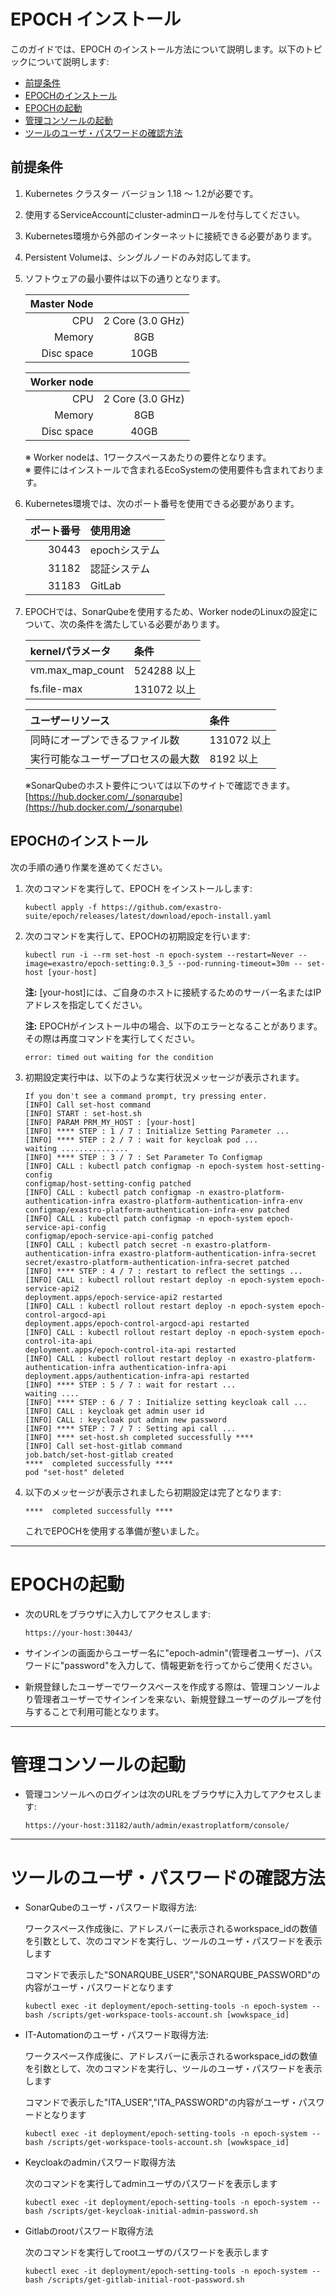 # EPOCH インストール

このガイドでは、EPOCH のインストール方法について説明します。以下のトピックについて説明します:

* [前提条件](#前提条件)
* [EPOCHのインストール](#epochのインストール)
* [EPOCHの起動](#epochの起動)
* [管理コンソールの起動](#管理コンソールの起動)
* [ツールのユーザ・パスワードの確認方法](#ツールのユーザ・パスワードの確認方法)

## 前提条件

1. Kubernetes クラスター バージョン 1.18 ～ 1.2が必要です。

1. 使用するServiceAccountにcluster-adminロールを付与してください。

1. Kubernetes環境から外部のインターネットに接続できる必要があります。

1. Persistent Volumeは、シングルノードのみ対応してます。

1. ソフトウェアの最小要件は以下の通りとなります。

    |Master Node| |
    | -: | :-: |
    |CPU|2 Core (3.0 GHz)|
    |Memory|8GB|
    |Disc space|10GB|

    |Worker node| |
    | -: | :-: |
    |CPU|2 Core (3.0 GHz)|
    |Memory|8GB|
    |Disc space|40GB|

    ※ Worker nodeは、1ワークスペースあたりの要件となります。  
    ※ 要件にはインストールで含まれるEcoSystemの使用要件も含まれております。

1. Kubernetes環境では、次のポート番号を使用できる必要があります。

    |ポート番号|使用用途|
    | -: | :- |
    | 30443 | epochシステム |
    | 31182 | 認証システム |
    | 31183 | GitLab |

1. EPOCHでは、SonarQubeを使用するため、Worker nodeのLinuxの設定について、次の条件を満たしている必要があります。

    | kernelパラメータ | 条件 |
    | :- | :- |
    | vm.max_map_count | 524288 以上 |
    | fs.file-max | 131072 以上 |


    | ユーザーリソース | 条件 |
    | :- | :- |
    | 同時にオープンできるファイル数 | 131072 以上 |
    | 実行可能なユーザープロセスの最大数 | 8192 以上 |

    ※SonarQubeのホスト要件については以下のサイトで確認できます。  
    [https://hub.docker.com/_/sonarqube](https://hub.docker.com/_/sonarqube)

## EPOCHのインストール

次の手順の通り作業を進めてください。

1. 次のコマンドを実行して、EPOCH をインストールします:

    ```
    kubectl apply -f https://github.com/exastro-suite/epoch/releases/latest/download/epoch-install.yaml
    ```

1. 次のコマンドを実行して、EPOCHの初期設定を行います:

    ```
    kubectl run -i --rm set-host -n epoch-system --restart=Never --image=exastro/epoch-setting:0.3_5 --pod-running-timeout=30m -- set-host [your-host]
    ```
    **注:** [your-host]には、ご自身のホストに接続するためのサーバー名またはIPアドレスを指定してください。

    **注:** EPOCHがインストール中の場合、以下のエラーとなることがあります。その際は再度コマンドを実行してください。

    ```
    error: timed out waiting for the condition
    ```

1. 初期設定実行中は、以下のような実行状況メッセージが表示されます。

    ```
    If you don't see a command prompt, try pressing enter.
    [INFO] Call set-host command
    [INFO] START : set-host.sh
    [INFO] PARAM PRM_MY_HOST : [your-host]
    [INFO] **** STEP : 1 / 7 : Initialize Setting Parameter ...
    [INFO] **** STEP : 2 / 7 : wait for keycloak pod ...
    waiting ...............
    [INFO] **** STEP : 3 / 7 : Set Parameter To Configmap
    [INFO] CALL : kubectl patch configmap -n epoch-system host-setting-config
    configmap/host-setting-config patched
    [INFO] CALL : kubectl patch configmap -n exastro-platform-authentication-infra exastro-platform-authentication-infra-env
    configmap/exastro-platform-authentication-infra-env patched
    [INFO] CALL : kubectl patch configmap -n epoch-system epoch-service-api-config
    configmap/epoch-service-api-config patched
    [INFO] CALL : kubectl patch secret -n exastro-platform-authentication-infra exastro-platform-authentication-infra-secret
    secret/exastro-platform-authentication-infra-secret patched
    [INFO] **** STEP : 4 / 7 : restart to reflect the settings ...
    [INFO] CALL : kubectl rollout restart deploy -n epoch-system epoch-service-api2
    deployment.apps/epoch-service-api2 restarted
    [INFO] CALL : kubectl rollout restart deploy -n epoch-system epoch-control-argocd-api
    deployment.apps/epoch-control-argocd-api restarted
    [INFO] CALL : kubectl rollout restart deploy -n epoch-system epoch-control-ita-api
    deployment.apps/epoch-control-ita-api restarted
    [INFO] CALL : kubectl rollout restart deploy -n exastro-platform-authentication-infra authentication-infra-api
    deployment.apps/authentication-infra-api restarted
    [INFO] **** STEP : 5 / 7 : wait for restart ...
    waiting ....
    [INFO] **** STEP : 6 / 7 : Initialize setting keycloak call ...
    [INFO] CALL : keycloak get admin user id
    [INFO] CALL : keycloak put admin new password
    [INFO] **** STEP : 7 / 7 : Setting api call ...
    [INFO] **** set-host.sh completed successfully ****
    [INFO] Call set-host-gitlab command
    job.batch/set-host-gitlab created
    ****  completed successfully ****
    pod "set-host" deleted
    ```

1. 以下のメッセージが表示されましたら初期設定は完了となります:

    ```
    ****  completed successfully ****
    ```

    これでEPOCHを使用する準備が整いました。

---

# EPOCHの起動

- 次のURLをブラウザに入力してアクセスします:

    ```
    https://your-host:30443/
    ```

- サインインの画面からユーザー名に"epoch-admin"(管理者ユーザー)、パスワードに"password"を入力して、情報更新を行ってからご使用ください。

- 新規登録したユーザーでワークスペースを作成する際は、管理コンソールより管理者ユーザーでサインインを来ない、新規登録ユーザーのグループを付与することで利用可能となります。

---

# 管理コンソールの起動

- 管理コンソールへのログインは次のURLをブラウザに入力してアクセスします:

    ```
    https://your-host:31182/auth/admin/exastroplatform/console/
    ```

---

# ツールのユーザ・パスワードの確認方法

- SonarQubeのユーザ・パスワード取得方法:

    ワークスペース作成後に、アドレスバーに表示されるworkspace_idの数値を引数として、次のコマンドを実行し、ツールのユーザ・パスワードを表示します

    コマンドで表示した"SONARQUBE_USER","SONARQUBE_PASSWORD"の内容がユーザ・パスワードとなります

    ```
    kubectl exec -it deployment/epoch-setting-tools -n epoch-system -- bash /scripts/get-workspace-tools-account.sh [wowkspace_id]
    ```

- IT-Automationのユーザ・パスワード取得方法:

    ワークスペース作成後に、アドレスバーに表示されるworkspace_idの数値を引数として、次のコマンドを実行し、ツールのユーザ・パスワードを表示します

    コマンドで表示した"ITA_USER","ITA_PASSWORD"の内容がユーザ・パスワードとなります

    ```
    kubectl exec -it deployment/epoch-setting-tools -n epoch-system -- bash /scripts/get-workspace-tools-account.sh [wowkspace_id]
    ```

- Keycloakのadminパスワード取得方法

    次のコマンドを実行してadminユーザのパスワードを表示します

    ```
    kubectl exec -it deployment/epoch-setting-tools -n epoch-system -- bash /scripts/get-keycloak-initial-admin-password.sh
    ```

- Gitlabのrootパスワード取得方法

    次のコマンドを実行してrootユーザのパスワードを表示します

    ```
    kubectl exec -it deployment/epoch-setting-tools -n epoch-system -- bash /scripts/get-gitlab-initial-root-password.sh
    ```
